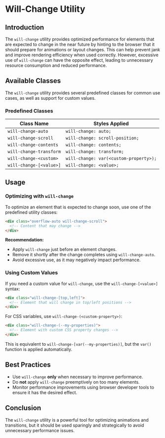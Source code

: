 # Will-Change Utility

## Introduction
The `will-change` utility provides optimized performance for elements that are expected to change in the near future by hinting to the browser that it should prepare for animations or layout changes. This can help prevent jank and improve rendering efficiency when used correctly. However, excessive use of `will-change` can have the opposite effect, leading to unnecessary resource consumption and reduced performance.

## Available Classes
The `will-change` utility provides several predefined classes for common use cases, as well as support for custom values.

### Predefined Classes
| Class Name                 | Styles Applied                |
|----------------------------|------------------------------|
| `will-change-auto`         | `will-change: auto;`         |
| `will-change-scroll`       | `will-change: scroll-position;` |
| `will-change-contents`     | `will-change: contents;`     |
| `will-change-transform`    | `will-change: transform;`    |
| `will-change-<custom>`     | `will-change: var(<custom-property>);` |
| `will-change-[<value>]`    | `will-change: <value>;`      |

## Usage

### Optimizing with `will-change`
To optimize an element that is expected to change soon, use one of the predefined utility classes:

```html
<div class="overflow-auto will-change-scroll">
  <!-- Content that may change -->
</div>
```

**Recommendation:**
- Apply `will-change` just before an element changes.
- Remove it shortly after the change completes using `will-change-auto`.
- Avoid excessive use, as it may negatively impact performance.

### Using Custom Values
If you need a custom value for `will-change`, use the `will-change-[<value>]` syntax:

```html
<div class="will-change-[top,left]">
  <!-- Element that will change in top/left positions -->
</div>
```

For CSS variables, use `will-change-(<custom-property>)`:

```html
<div class="will-change-(--my-properties)">
  <!-- Element with custom CSS property changes -->
</div>
```
This is equivalent to `will-change-[var(--my-properties)]`, but the `var()` function is applied automatically.

## Best Practices
- Use `will-change` **only** when necessary to improve performance.
- Do **not** apply `will-change` preemptively on too many elements.
- Monitor performance improvements using browser developer tools to ensure it has the desired effect.

## Conclusion
The `will-change` utility is a powerful tool for optimizing animations and transitions, but it should be used sparingly and strategically to avoid unnecessary performance issues.

